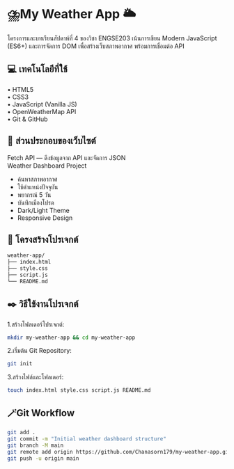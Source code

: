 <h1>⛈️My Weather App 🌥️</h1>
โครงการและบทเรียนสัปดาห์ที่ 4 ของวิชา ENGSE203 เน้นการเขียน Modern JavaScript (ES6+) และการจัดการ DOM เพื่อสร้างเว็บสภาพอากาศ พร้อมการเชื่อมต่อ API 


<h2>💻 เทคโนโลยีที่ใช้</h2>
• HTML5</br>
• CSS3</br>
• JavaScript (Vanilla JS)</br>
• OpenWeatherMap API</br>
• Git & GitHub</br>

<h2>📌 ส่วนประกอบของเว็บไซต์</h2>

Fetch API — ดึงข้อมูลจาก API และจัดการ JSON</br>
Weather Dashboard Project
  - ค้นหาสภาพอากาศ</br>
  - ใช้ตำแหน่งปัจจุบัน</br>
  - พยากรณ์ 5 วัน</br>
  - บันทึกเมืองโปรด</br>
  - Dark/Light Theme</br>
  - Responsive Design</br>

<h2>📝 โครงสร้างโปรเจกต์</h2>  

```bash
weather-app/
├── index.html
├── style.css
├── script.js
└── README.md
```

<h2>✒️ วิธีใช้งานโปรเจกต์</h2>

1.สร้างโฟลเดอร์โปรเจกต์:
```bash
mkdir my-weather-app && cd my-weather-app
```
2.เริ่มต้น Git Repository:
```bash
git init
```
3.สร้างไฟล์และโฟลเดอร์:
```bash
touch index.html style.css script.js README.md
```

<h2>🪄Git Workflow</h2>

```bash
git add .
git commit -m "Initial weather dashboard structure"
git branch -M main
git remote add origin https://github.com/Chanasorn179/my-weather-app.git
git push -u origin main
```

